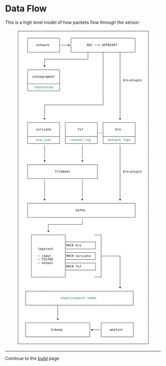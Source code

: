 # Data Flow

This is a high level model of how packets flow through the sensor:

<p align="center">
<img src="rock-flow.png">
</p>

---

Continue to the [build](../build/index.md) page  
